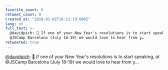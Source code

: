 ```yaml
---
favorite_count: 0
retweet_count: 0
created_at: "2019-01-02T18:12:19.000Z"
lang: en
full_text: >-
  @davidpich: 🌟 If one of your New Year's resolutions is to start speaking, at
  @JSCamp Barcelona (July 18-19) we would love to hear from y…
retweeted: true
---
```


[@davidpich](https://twitter.com/davidpich): 🌟 If one of your New Year's
resolutions is to start speaking, at @JSCamp Barcelona (July 18-19) we would
love to hear from y…
